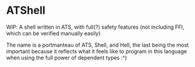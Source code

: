 # ATShell

WIP: A shell written in ATS, with full(?) safety features (not including FFI, which can be verified manually easily)

The name is a portmanteau of ATS, Shell, and Hell, the last being the most important because it reflects what it feels like to program in this language when using the full power of dependent types :^)
